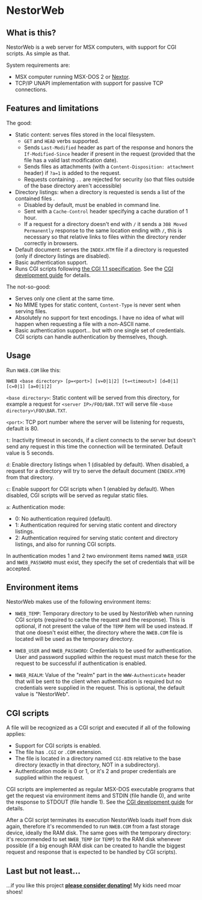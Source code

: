 # NestorWeb

## What is this?

NestorWeb is a web server for MSX computers, with support for CGI scripts. As simple as that.

System requirements are:

* MSX computer running MSX-DOS 2 or [Nextor](https://github.com/Konamiman/Nextor).
* TCP/IP UNAPI implementation with support for passive TCP connections.

## Features and limitations

The good:

* Static content: serves files stored in the local filesystem.
  * `GET` and `HEAD` verbs supported.
  * Sends `Last-Modified` header as part of the response and honors the `If-Modified-Since` header if present in the request (provided that the file has a valid last modification date).
  * Sends files as attachments (with a `Content-Disposition: attachment` header) if `?a=1` is added to the request.
  * Requests containing `..` are rejected for security (so that files outside of the base directory aren't accessible)
* Directory listings: when a directory is requested is sends a list of the contained files .
  * Disabled by default, must be enabled in command line.
  * Sent with a `Cache-Control` header specifying a cache duration of 1 hour.
  * If a request for a directory doesn't end with `/` it sends a `308 Moved Permanently` response to the same location ending with `/`, this is necessary so that relative links to files within the directory render correctly in browsers.
* Default document: serves the `INDEX.HTM` file if a directory is requested (only if directory listings are disabled).
* Basic authentication support.
* Runs CGI scripts following [the CGI 1.1 specification](https://tools.ietf.org/html/rfc3875). See the [CGI development guide](CGI.md) for details.

The not-so-good:

* Serves only one client at the same time.
* No MIME types for static content, `Content-Type` is never sent when serving files.
* Absolutely no support for text encodings. I have no idea of what will happen when requesting a file with a non-ASCII name.
* Basic authentication support... but with one single set of credentials. CGI scripts can handle authentication by themselves, though.

## Usage

Run `NWEB.COM` like this:

    NWEB <base directory> [p=<port>] [v=0|1|2] [t=<timeout>] [d=0|1] [c=0|1] [a=0|1|2]

`<base directory>`: Static content will be served from this directory, for example a request for `<server IP>/FOO/BAR.TXT` will serve file `<base directory>\FOO\BAR.TXT`.

`<port>`: TCP port number where the server will be listening for requests, default is 80.

`t`: Inactivity timeout in seconds, if a client connects to the server but doesn't send any request in this time the connection will be terminated. Default value is 5 seconds.

`d`: Enable directory listings when 1 (disabled by default). When disabled, a request for a directory will try to serve the default document (`INDEX.HTM`) from that directory.

`c`: Enable support for CGI scripts when 1 (enabled by default). When disabled, CGI scripts will be served as regular static files.

`a`: Authentication mode:

* 0: No authentication required (default).
* 1: Authentication required for serving static content and directory listings.
* 2: Authentication required for serving static content and directory listings, and also for running CGI scripts.

In authentication modes 1 and 2 two environment items named `NWEB_USER` and `NWEB_PASSWORD` must exist, they specify the set of credentials that will be accepted.


## Environment items

NestorWeb makes use of the following environment items:

* `NWEB_TEMP`: Temporary directory to be used by NestorWeb when running CGI scripts (required to cache the request and the response). This is optional, if not present the value of the `TEMP` item will be used instead. If that one doesn't exist either, the directory where the `NWEB.COM` file is located will be used as the temporary directory.

* `NWEB_USER` and `NWEB_PASSWORD`: Credentials to be used for authentication. User and password supplied within the request must match these for the request to be successful if authentication is enabled.

* `NWEB_REALM`: Value of the "realm" part in the `WWW-Authenticate` header that will be sent to the client when authentication is required but no credentials were supplied in the request. This is optional, the default value is "NestorWeb".


## CGI scripts

A file will be recognized as a CGI script and executed if all of the following applies:

* Support for CGI scripts is enabled.
* The file has `.CGI` or `.COM` extension.
* The file is located in a directory named `CGI-BIN` relative to the base directory (exactly in that directory, NOT in a subdirectory).
* Authentication mode is 0 or 1, or it's 2 and proper credentials are supplied within the request.

CGI scripts are implemented as regular MSX-DOS executable programs that get the request via environment items and STDIN (file handle 0), and write the response to STDOUT (file handle 1). See the [CGI development guide](CGI.md) for details.

After a CGI script terminates its execution NestorWeb loads itself from disk again, therefore it's recommended to run `NWEB.COM` from a fast storage device, ideally the RAM disk. The same goes with the temporary directory: it's recommended to set `NWEB_TEMP` (or `TEMP`) to the RAM disk whenever possible (if a big enough RAM disk can be created to handle the biggest request and response that is expected to be handled by CGI scripts).


## Last but not least...

...if you like this project **[please consider donating!](http://www.konamiman.com/msx/msx-e.html#donate)** My kids need moar shoes!
